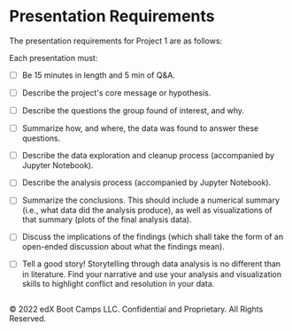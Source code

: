 # Presentation Requirements

The presentation requirements for Project 1 are as follows:

Each presentation must:

* [ ] Be 15 minutes in length and 5 min of Q&A.

* [ ] Describe the project's core message or hypothesis.

* [ ] Describe the questions the group found of interest, and why.

* [ ] Summarize how, and where, the data was found to answer these questions.

* [ ] Describe the data exploration and cleanup process (accompanied by Jupyter Notebook).

* [ ] Describe the analysis process (accompanied by Jupyter Notebook).

* [ ] Summarize the conclusions. This should include a numerical summary (i.e., what data did the analysis produce), as well as visualizations of that summary (plots of the final analysis data).

* [ ] Discuss the implications of the findings (which shall take the form of an open-ended discussion about what the findings mean).

* [ ] Tell a good story! Storytelling through data analysis is no different than in literature. Find your narrative and use your analysis and visualization skills to highlight conflict and resolution in your data.

## 

© 2022 edX Boot Camps LLC. Confidential and Proprietary. All Rights Reserved.
